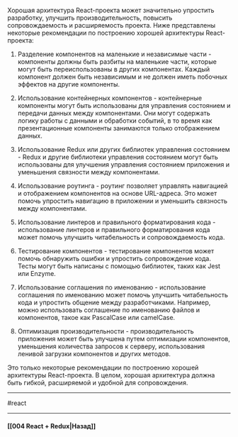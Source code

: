 Хорошая архитектура React-проекта может значительно упростить разработку, улучшить производительность, повысить сопровождаемость и расширяемость проекта. Ниже представлены некоторые рекомендации по построению хорошей архитектуры React-проекта:

1. Разделение компонентов на маленькие и независимые части - компоненты должны быть разбиты на маленькие части, которые могут быть переиспользованы в других компонентах. Каждый компонент должен быть независимым и не должен иметь побочных эффектов на другие компоненты.
    
2. Использование контейнерных компонентов - контейнерные компоненты могут быть использованы для управления состоянием и передачи данных между компонентами. Они могут содержать логику работы с данными и обработки событий, в то время как презентационные компоненты занимаются только отображением данных.
    
3. Использование Redux или других библиотек управления состоянием - Redux и другие библиотеки управления состоянием могут быть использованы для улучшения управления состоянием приложения и уменьшения связности между компонентами.
    
4. Использование роутинга - роутинг позволяет управлять навигацией и отображением компонентов на основе URL-адреса. Это может помочь упростить навигацию в приложении и уменьшить связность между компонентами.
    
5. Использование линтеров и правильного форматирования кода - использование линтеров и правильного форматирования кода может помочь улучшить читабельность и сопровождаемость кода.
    
6. Тестирование компонентов - тестирование компонентов может помочь обнаружить ошибки и упростить сопровождение кода. Тесты могут быть написаны с помощью библиотек, таких как Jest или Enzyme.
    
7. Использование соглашения по именованию - использование соглашения по именованию может помочь улучшить читабельность кода и упростить общение между разработчиками. Например, можно использовать соглашение по именованию файлов и компонентов, такое как PascalCase или camelCase.
    
8. Оптимизация производительности - производительность приложения может быть улучшена путем оптимизации компонентов, уменьшения количества запросов к серверу, использования ленивой загрузки компонентов и других методов.
    

Это только некоторые рекомендации по построению хорошей архитектуры React-проекта. В целом, хорошая архитектура должна быть гибкой, расширяемой и удобной для сопровождения.

____
#react

____

#### [[004 React + Redux|Назад]]